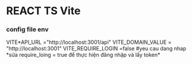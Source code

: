 # REACT TS Vite

### config file env

VITE*API_URL ="http://localhost:3001/api"
VITE_DOMAIN_VALUE = "http://localhost:3001"
VITE_REQUIRE_LOGIN =false #yeu cau dang nhap
*sửa require_loing = true để thực hiện đăng nhập và lấy token\*
